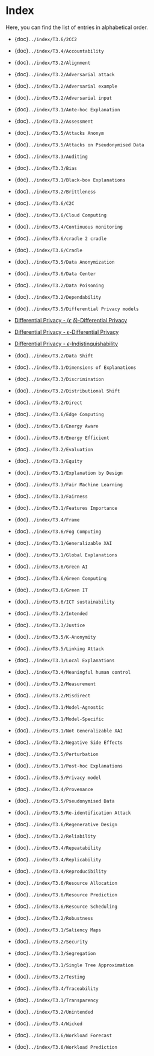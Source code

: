# Index

Here, you can find the list of entries in alphabetical order.

- {doc}`../index/T3.6/2CC2`
- {doc}`../index/T3.4/Accountability`
- {doc}`../index/T3.2/Alignment`
- {doc}`../index/T3.2/Adversarial attack`
- {doc}`../index/T3.2/Adversarial example`
- {doc}`../index/T3.2/Adversarial input`
- {doc}`../index/T3.1/Ante-hoc Explanation`
- {doc}`../index/T3.2/Assessment`
- {doc}`../index/T3.5/Attacks Anonym`
- {doc}`../index/T3.5/Attacks on Pseudonymised Data`
- {doc}`../index/T3.3/Auditing`
- {doc}`../index/T3.3/Bias`
- {doc}`../index/T3.1/Black-box Explanations`
- {doc}`../index/T3.2/Brittleness`
- {doc}`../index/T3.6/C2C`
- {doc}`../index/T3.6/Cloud Computing`
- {doc}`../index/T3.4/Continuous monitoring`
- {doc}`../index/T3.6/cradle 2 cradle`
- {doc}`../index/T3.6/Cradle`
- {doc}`../index/T3.5/Data Anonymization`
- {doc}`../index/T3.6/Data Center`
- {doc}`../index/T3.2/Data Poisoning`
- {doc}`../index/T3.2/Dependability`
- {doc}`../index/T3.5/Differential Privacy models`

- [Differential Privacy - ($\epsilon$,$\delta$)-Differential Privacy](../index/T3.5/epsilon_delta-differential_privacy.md)
- [Differential Privacy - $\epsilon$-Differential Privacy](../index/T3.5/epsilon_delta-differential_privacy.md)
- [Differential Privacy - $\epsilon$-Indistinguishability](../index/T3.5/Epsilon-indist.md)

- {doc}`../index/T3.2/Data Shift`
- {doc}`../index/T3.1/Dimensions of Explanations`
- {doc}`../index/T3.3/Discrimination`
- {doc}`../index/T3.2/Distributional Shift`
- {doc}`../index/T3.2/Direct`
- {doc}`../index/T3.6/Edge Computing`
- {doc}`../index/T3.6/Energy Aware`
- {doc}`../index/T3.6/Energy Efficient`
- {doc}`../index/T3.2/Evaluation`
- {doc}`../index/T3.3/Equity`
- {doc}`../index/T3.1/Explanation by Design`
- {doc}`../index/T3.3/Fair Machine Learning`
- {doc}`../index/T3.3/Fairness`
- {doc}`../index/T3.1/Features Importance`
- {doc}`../index/T3.4/Frame`
- {doc}`../index/T3.6/Fog Computing`
- {doc}`../index/T3.1/Generalizable XAI`
- {doc}`../index/T3.1/Global Explanations`
- {doc}`../index/T3.6/Green AI`
- {doc}`../index/T3.6/Green Computing`
- {doc}`../index/T3.6/Green IT`
- {doc}`../index/T3.6/ICT sustainability`
- {doc}`../index/T3.2/Intended`
- {doc}`../index/T3.3/Justice`
- {doc}`../index/T3.5/K-Anonymity`
- {doc}`../index/T3.5/Linking Attack`
- {doc}`../index/T3.1/Local Explanations`
- {doc}`../index/T3.4/Meaningful human control`
- {doc}`../index/T3.2/Measurement`
- {doc}`../index/T3.2/Misdirect`
- {doc}`../index/T3.1/Model-Agnostic`
- {doc}`../index/T3.1/Model-Specific`
- {doc}`../index/T3.1/Not Generalizable XAI`
- {doc}`../index/T3.2/Negative Side Effects`
- {doc}`../index/T3.5/Perturbation`
- {doc}`../index/T3.1/Post-hoc Explanations`
- {doc}`../index/T3.5/Privacy model`
- {doc}`../index/T3.4/Provenance`
- {doc}`../index/T3.5/Pseudonymised Data`
- {doc}`../index/T3.5/Re-identification Attack`
- {doc}`../index/T3.6/Regenerative Design`
- {doc}`../index/T3.2/Reliability`
- {doc}`../index/T3.4/Repeatability`
- {doc}`../index/T3.4/Replicability`
- {doc}`../index/T3.4/Reproducibility`
- {doc}`../index/T3.6/Resource Allocation`
- {doc}`../index/T3.6/Resource Prediction`
- {doc}`../index/T3.6/Resource Scheduling`
- {doc}`../index/T3.2/Robustness`
- {doc}`../index/T3.1/Saliency Maps`
- {doc}`../index/T3.2/Security`
- {doc}`../index/T3.3/Segregation`
- {doc}`../index/T3.1/Single Tree Approximation`
- {doc}`../index/T3.2/Testing`
- {doc}`../index/T3.4/Traceability`
- {doc}`../index/T3.1/Transparency`
- {doc}`../index/T3.2/Unintended`
- {doc}`../index/T3.4/Wicked`
- {doc}`../index/T3.6/Workload Forecast`
- {doc}`../index/T3.6/Workload Prediction`
